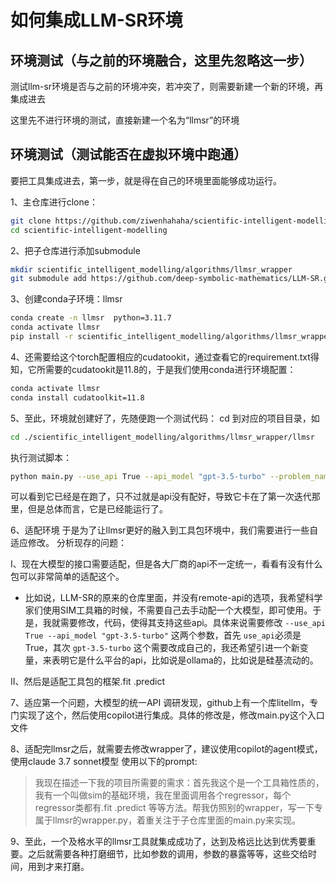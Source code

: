 # 如何集成LLM-SR环境

## 环境测试（与之前的环境融合，这里先忽略这一步）

测试llm-sr环境是否与之前的环境冲突，若冲突了，则需要新建一个新的环境，再集成进去

这里先不进行环境的测试，直接新建一个名为“llmsr”的环境

## 环境测试（测试能否在虚拟环境中跑通）

要把工具集成进去，第一步，就是得在自己的环境里面能够成功运行。

1、主仓库进行clone：

```bash
git clone https://github.com/ziwenhahaha/scientific-intelligent-modelling.git
cd scientific-intelligent-modelling
```

2、把子仓库进行添加submodule

```bash
mkdir scientific_intelligent_modelling/algorithms/llmsr_wrapper
git submodule add https://github.com/deep-symbolic-mathematics/LLM-SR.git scientific_intelligent_modelling/algorithms/llmsr_wrapper/llmsr
```

3、创建conda子环境：llmsr

```bash
conda create -n llmsr  python=3.11.7
conda activate llmsr
pip install -r scientific_intelligent_modelling/algorithms/llmsr_wrapper/llmsr/requirements.txt
```

4、还需要给这个torch配置相应的cudatookit，通过查看它的requirement.txt得知，它所需要的cudatookit是11.8的，于是我们使用conda进行环境配置：
``` bash
conda activate llmsr
conda install cudatoolkit=11.8
```
5、至此，环境就创建好了，先随便跑一个测试代码：
cd 到对应的项目目录，如
``` bash
cd ./scientific_intelligent_modelling/algorithms/llmsr_wrapper/llmsr
```
执行测试脚本：

``` bash
python main.py --use_api True --api_model "gpt-3.5-turbo" --problem_name stressstrain --spec_path ./specs/specification_stressstrain_numpy.txt --log_path ./logs/stressstrain_gpt3.5
```

可以看到它已经是在跑了，只不过就是api没有配好，导致它卡在了第一次迭代那里，但是总体而言，它是已经能运行了。

6、适配环境
于是为了让llmsr更好的融入到工具包环境中，我们需要进行一些自适应修改。
分析现存的问题：

Ⅰ、现在大模型的接口需要适配，但是各大厂商的api不一定统一，看看有没有什么包可以非常简单的适配这个。
 - 比如说，LLM-SR的原来的仓库里面，并没有remote-api的选项，我希望科学家们使用SIM工具箱的时候，不需要自己去手动配一个大模型，即可使用。于是，我就需要修改，代码，使得其支持这些api。具体来说需要修改 `--use_api True --api_model "gpt-3.5-turbo"` 这两个参数，首先 `use_api`必须是True，其次 `gpt-3.5-turbo` 这个需要改成自己的，我还希望引进一个新变量，来表明它是什么平台的api，比如说是ollama的，比如说是硅基流动的。

Ⅱ、然后是适配工具包的框架.fit .predict

7、适应第一个问题，大模型的统一API
调研发现，github上有一个库litellm，专门实现了这个，然后使用copilot进行集成。具体的修改是，修改main.py这个入口文件

8、适配完llmsr之后，就需要去修改wrapper了，建议使用copilot的agent模式，使用claude 3.7 sonnet模型
使用以下的prompt:
> 我现在描述一下我的项目所需要的需求：首先我这个是一个工具箱性质的，我有一个叫做sim的基础环境，我在里面调用各个regressor，每个regressor类都有.fit .predict 等等方法。帮我仿照别的wrapper，写一下专属于llmsr的wrapper.py，着重关注于子仓库里面的main.py来实现。

9、至此，一个及格水平的llmsr工具就集成成功了，达到及格远比达到优秀要重要。之后就需要各种打磨细节，比如参数的调用，参数的暴露等等，这些交给时间，用到才来打磨。
